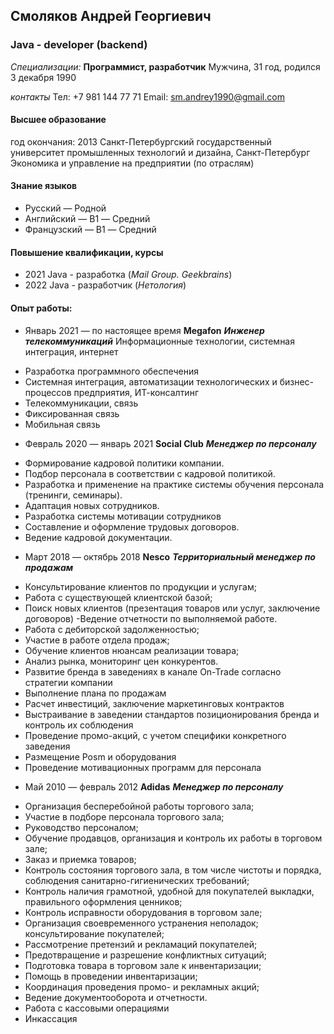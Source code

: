 ## Смоляков Андрей Георгиевич
### Java - developer (backend)

*Специализации:*
**Программист, разработчик**
Мужчина, 31 год, родился 3 декабря 1990

*контакты*
Тел: +7 981 144 77 71
Email: sm.andrey1990@gmail.com

#### Высшее образование
год окончания: 2013
Санкт-Петербургский государственный университет промышленных технологий и дизайна, Санкт-Петербург
Экономика и управление на предприятии (по отраслям)

#### Знание языков
* Русский — Родной
* Английский — B1 — Средний
* Французский — B1 — Средний

#### Повышение квалификации, курсы
* 2021 Java - разработка (*Mail Group. Geekbrains*)
* 2022 Java - разработчик (*Нетология*)

#### Опыт работы:
* Январь 2021 — по настоящее время
**Megafon**
***Инженер телекоммуникаций***
Информационные технологии, системная интеграция, интернет
- Разработка программного обеспечения
- Системная интеграция, автоматизации технологических и бизнес-процессов предприятия, ИТ-консалтинг
- Телекоммуникации, связь
- Фиксированная связь
- Мобильная связь

* Февраль 2020 — январь 2021
**Social Club**
***Менеджер по персоналу***
- Формирование кадровой политики компании.
- Подбор персонала в соответствии с кадровой политикой.
- Разработка и применение на практике системы обучения персонала (тренинги, семинары).
- Адаптация новых сотрудников.
- Разработка системы мотивации сотрудников
- Составление и оформление трудовых договоров.
- Ведение кадровой документации.

* Март 2018 — октябрь 2018
**Nesco**
***Территориальный менеджер по продажам***
- Консультирование клиентов по продукции и услугам;
- Работа с существующей клиентской базой;
- Поиск новых клиентов (презентация товаров или услуг, заключение договоров)
-Ведение отчетности по выполняемой работе.
- Работа с дебиторской задолженностью;
- Участие в работе отдела продаж;
- Обучение клиентов нюансам реализации товара;
- Анализ рынка, мониторинг цен конкурентов.
- Развитие бренда в заведениях в канале On-Trade согласно стратегии компании
- Выполнение плана по продажам
- Расчет инвестиций, заключение маркетинговых контрактов
- Выстраивание в заведении стандартов позиционирования бренда и контроль их соблюдения
- Проведение промо-акций, с учетом специфики конкретного заведения
- Размещение Posm и оборудования
- Проведение мотивационных программ для персонала

* Май 2010 — февраль 2012
**Adidas**
***Менеджер по персоналу***
- Организация бесперебойной работы торгового зала;
- Участие в подборе персонала торгового зала;
- Руководство персоналом;
- Обучение продавцов, организация и контроль их работы в торговом зале;
- Заказ и приемка товаров;
- Контроль состояния торгового зала, в том числе чистоты и порядка, соблюдения санитарно-гигиенических требований;
- Контроль наличия грамотной, удобной для покупателей выкладки, правильного оформления ценников;
- Контроль исправности оборудования в торговом зале;
- Организация своевременного устранения неполадок; консультирование покупателей;
- Рассмотрение претензий и рекламаций покупателей;
- Предотвращение и разрешение конфликтных ситуаций;
- Подготовка товара в торговом зале к инвентаризации;
- Помощь в проведении инвентаризации;
- Координация проведения промо- и рекламных акций;
- Ведение документооборота и отчетности.
- Работа с кассовыми операциями
- Инкассация









